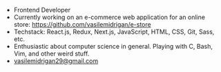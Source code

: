 - Frontend Developer
- Currently working on an e-commerce web application for an online store: https://github.com/vasilemidrigan/e-store
- Techstack: React.js, Redux, Next.js, JavaScript, HTML, CSS, Git, Sass, etc.
- Enthusiastic about computer science in general. Playing with C, Bash, Vim, and other weird stuff.
- vasilemidrigan29@gmail.com 
